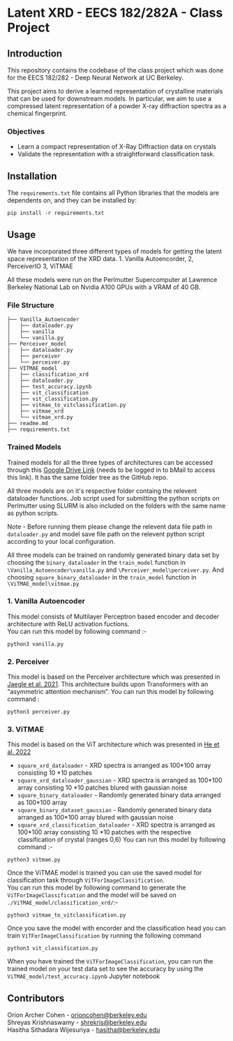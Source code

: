 # Latent XRD - EECS 182/282A - Class Project  

## Introduction

This repository contains the codebase of the class project which was done for the EECS 182/282 - Deep Neural Network at UC Berkeley. 

This project aims to derive a learned representation of crystalline materials that can be used for downstream models. In particular, we aim to use a compressed latent representation of a powder X-ray diffraction spectra as a chemical fingerprint.

### Objectives
* Learn a compact representation of X-Ray Diffraction data on crystals
* Validate the representation with a straightforward classification task.

## Installation
The `requirements.txt` file contains all Python libraries that the models are dependents on,
and they can be installed by:

```
pip install -r requirements.txt
```

## Usage

 We have incorporated three different types of models for getting the latent space representation of the XRD data. 1. Vanilla Autoencorder, 2, PerceiverIO 3, ViTMAE

 All these models were run on the Perlmutter Supercomputer at Lawrence Berkeley National Lab on Nvidia A100 GPUs with a VRAM of 40 GB. 

 ### File Structure

 ```
├── Vanilla_Autoencoder
│   ├── dataloader.py
│   ├── vanilla
│   └── vanilla.py
├── Perceiver_model
|   ├── dataloader.py
│   ├── perceiver
│   └── perceiver.py
├── VITMAE_model
│   ├── classification_xrd
│   ├── dataloader.py
│   ├── test_accuracy.ipynb
│   ├── vit_classification
│   ├── vit_classification.py
│   ├── vitmae_to_vitclassification.py
│   ├── vitmae_xrd
│   └── vitmae_xrd.py
├── readme.md
├── requirements.txt
 ```
 ### Trained Models

 Trained models for all the three types of architectures can be accessed through this [Google Drive Link](https://drive.google.com/drive/folders/14-6RnIkezw5N3i-KYK_dyL3ktxFABYgK?usp=sharing) (needs to be logged in to bMail to access this link). It has the same folder tree as the GitHub repo. 

 All three models are on it's respective folder containg the relevent dataloader functions. Job script used for submitting the python scripts on Perlmutter using SLURM is also included on the folders with the same name as python scripts. 

 Note -  Before running them please change the relevent data file path in `dataloader.py` and model save file path on the relevent python script according to your local configuration.

 All three models can be trained on randomly generated binary data set by  choosing the `binary_dataloader` in the `train_model` function in `\Vanilla_Autoencoder\vanilla.py` and `\Perceiver_model\perceiver.py`. And choosing `square_binary_dataloader` in the `train_model` function in `\ViTMAE_model\vitmae.py`

 ### 1. Vanilla Autoencoder 

 This model consists of Multilayer Perceptron based encoder and decoder architecture with ReLU activation fuctions. \
 You can run this model by following command :-
 ```
 python3 vanilla.py
 ```
  ### 2. Perceiver 

  This model is based on the Perceiver architecture which was presented in  [Jaegle et al. 2021](https://arxiv.org/pdf/2103.03206.pdf). This architecture builds upon Transformers with an “asymmetric attention mechanism”.
 You can run this model by following command :
 ```
 python3 perceiver.py
 ```
 ### 3. ViTMAE

 This model is based on the ViT architecture which was presented in [He et al. 2022](https://arxiv.org/pdf/2111.06377v2.pdf)

 * `square_xrd_dataloader` - XRD spectra is arranged as 100*100 array consisting 10 *10 patches 
 * `square_xrd_dataloader_gaussian` - XRD spectra is arranged as 100*100 array consisting 10 *10 patches blured with gaussian noise
 * `square_binary_dataloader` - Randomly generated binary data arranged as 100*100 array
 * `square_binary_dataset_gaussian` - Randomly generated binary data arranged as 100*100 array blured with gaussian noise 
 * `square_xrd_classification_dataloader` - XRD spectra is arranged as 100*100 array consisting 10 *10 patches with the respective classification of crystal (ranges 0,6)
 You can run this model by following command :-
 ```
 python3 vitmae.py
 ```
 
 Once the ViTMAE model is trained you can use the saved model for classification task through `ViTForImageClassification`. \
 You can run this model by following command to generate the `ViTForImageClassification` and the model will be saved on `./ViTMAE_model/classification_xrd/`:-
 ```
 python3 vitmae_to_vitclassification.py
 ```
 Once you save the model with encorder and the classification head you can  train `ViTForImageClassification` by running the following command
  ```
 python3 vit_classification.py
 ```
 When you have trained the `ViTForImageClassification`, you can run the trained model on your test data set to see the accuracy by using the `ViTMAE_model/test_accuracy.ipynb` Jupyter notebook


## Contributors
Orion Archer Cohen - orioncohen@berkeley.edu \
Shreyas Krishnaswamy - shrekris@berkeley.edu  \
Hasitha Sithadara Wijesuriya - hasitha@berkeley.edu